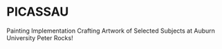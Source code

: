PICASSAU
========

Painting Implementation Crafting Artwork of Selected Subjects at Auburn University
Peter Rocks!
